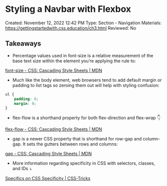 # Styling a Navbar with Flexbox

Created: November 12, 2022 12:42 PM
Type: Section - Navigation
Materials: https://gettingstartedwith.css.education/ch3.html
Reviewed: No

## Takeaways

- Percentage values used in font-size is a relative measurement of the base text size within the element you’re applying the rule to:

[font-size - CSS&colon; Cascading Style Sheets | MDN](https://developer.mozilla.org/en-US/docs/Web/CSS/font-size#values)

- Much like the body element, web browsers tend to add default margin or padding to list tags so zeroing them out will help with styling confusion:

```css
ul {
	padding: 0;
	margin: 0;
}
```

- flex-flow is a shorthand property for both flex-direction and flex-wrap 👇

[flex-flow - CSS&colon; Cascading Style Sheets | MDN](https://developer.mozilla.org/en-US/docs/Web/CSS/flex-flow)

- gap is a newer CSS property that is shorthand for row-gap and column-gap. It sets the gutters between rows and columns:

[gap - CSS&colon; Cascading Style Sheets | MDN](https://developer.mozilla.org/en-US/docs/Web/CSS/gap)

- More information regarding specificity in CSS with selectors, classes, and IDs ⤵️

[Specifics on CSS Specificity | CSS-Tricks](https://css-tricks.com/specifics-on-css-specificity/)